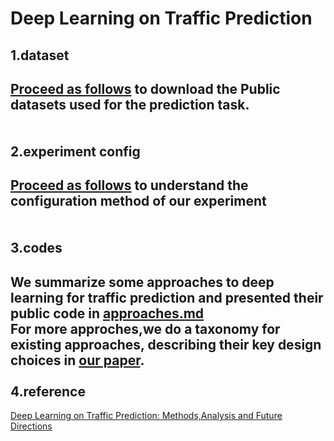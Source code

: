 Deep Learning on Traffic Prediction
====
1.dataset
----
[Proceed as follows](https://github.com/xueyan-dut/Deep-Learning-on-Traffic-Prediction/blob/main/dataset/download_dataset.md) to download the Public datasets used for the prediction task.<br><br><br>
2.experiment config
----
[Proceed as follows](https://github.com/xueyan-dut/Deep-Learning-on-Traffic-Prediction/blob/main/Experiment/config.md) to understand the configuration method of our experiment<br><br><br>
3.codes
----
We summarize some approaches to deep learning for traffic prediction and presented their public code in [approaches.md](https://github.com/xueyan-dut/Deep-Learning-on-Traffic-Prediction/blob/main/codes/approaches.md)<br>For more approches,we do a taxonomy for existing approaches, describing their key design choices in [our paper](https://arxiv.org/pdf/2004.08555v4.pdf).<br><br>
4.reference
----
[Deep Learning on Traffic Prediction: Methods,Analysis and Future Directions](https://arxiv.org/pdf/2004.08555v4.pdf)

